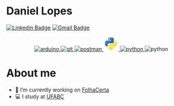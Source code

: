 # Daniel Lopes
[![Linkedin Badge](https://img.shields.io/badge/-Daniel-blue?style=flat-square&logo=Linkedin&logoColor=white&link=https://www.linkedin.com/in/ddaniellopessoares/)](https://www.linkedin.com/in/ddaniellopessoares/) 
[![Gmail Badge](https://img.shields.io/badge/-ddanielssoares@gmail.com-c14438?style=flat-square&logo=Gmail&logoColor=white&link=mailto:ddanielssoares@gmail.com)](mailto:ddanielssoares@gmail.com)

<!--- Skills --->
<p align="center"> 
   <a href="https://www.arduino.cc/" target="_blank"> 
   <img src="https://cdn.worldvectorlogo.com/logos/arduino-1.svg" alt="arduino" width="40" height="40" /> 
   </a> 
   <a href="https://git-scm.com/" target="_blank"> <img
      src="https://www.vectorlogo.zone/logos/git-scm/git-scm-icon.svg" alt="git" width="40" height="40" /> </a> <a href="https://postman.com" target="_blank"> <img
      src="https://www.vectorlogo.zone/logos/getpostman/getpostman-icon.svg" alt="postman" width="40"
      height="40" /> </a> <a href="https://www.python.org" target="_blank"> <img
      src="https://raw.githubusercontent.com/devicons/devicon/master/icons/python/python-original.svg"
      alt="python" width="40" height="40" /> </a> <a href="https://jupyter.org/" target="_blank"> <img
      src="https://www.vectorlogo.zone/logos/jupyter/jupyter-icon.svg"
      alt="python" width="40" height="40" /> </a> <a target="_blank"> <img
      src="https://cdn.worldvectorlogo.com/logos/c.svg"
      alt="python" width="40" height="40" /> </a>
</p>

About me
==============
<!--ts-->
  * 🔭 I’m currently working on [FolhaCerta](https://folhacerta.com/)
  * 💻 I study at [UFABC](https://www.ufabc.edu.br/)
<!--te-->
